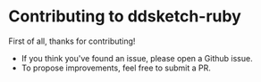 # Contributing to ddsketch-ruby

First of all, thanks for contributing!

* If you think you've found an issue, please open a Github issue.
* To propose improvements, feel free to submit a PR.
